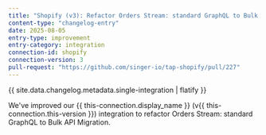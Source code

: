 ```yaml
---
title: "Shopify (v3): Refactor Orders Stream: standard GraphQL to Bulk API Migration"
content-type: "changelog-entry"
date: 2025-08-05
entry-type: improvement
entry-category: integration
connection-id: shopify
connection-version: 3
pull-request: "https://github.com/singer-io/tap-shopify/pull/227"
---
```

{{ site.data.changelog.metadata.single-integration | flatify }}

We've improved our {{ this-connection.display_name }} (v{{ this-connection.this-version }}) integration to refactor Orders Stream: standard GraphQL to Bulk API Migration.